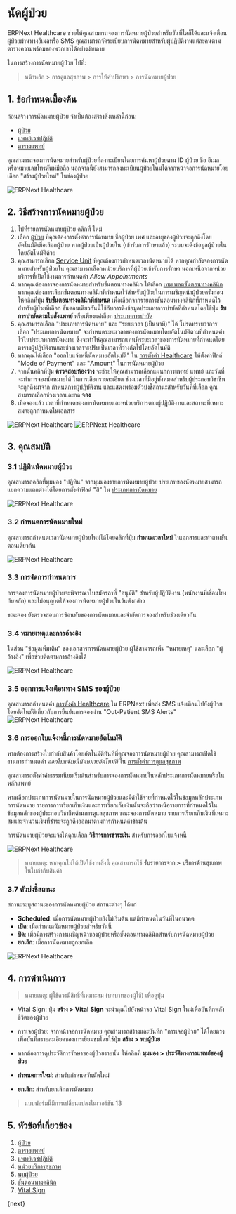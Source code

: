 <!-- add-breadcrumbs -->
# นัดผู้ป่วย

ERPNext Healthcare ช่วยให้คุณสามารถจองการนัดหมายผู้ป่วยสำหรับวันที่ใดก็ได้และแจ้งเตือนผู้ป่วยผ่านทางอีเมลหรือ SMS คุณสามารถจัดระเบียบการนัดหมายสำหรับผู้ปฏิบัติงานแต่ละคนตามตารางความพร้อมของพวกเขาได้อย่างง่ายดาย

<!-- <img class="screenshot" alt="ERPNext Healthcare" src="{{docs_base_url}}/assets/img/healthcare/appointment_calendar.png"> -->

ในการสร้างการนัดหมายผู้ป่วย ไปที่:

> หน้าหลัก > การดูแลสุขภาพ > การให้คำปรึกษา > การนัดหมายผู้ป่วย


## 1. ข้อกำหนดเบื้องต้น

ก่อนสร้างการนัดหมายผู้ป่วย จำเป็นต้องสร้างสิ่งเหล่านี้ก่อน:

* [ผู้ป่วย](/docs/user/manual/th/healthcare/patient)
* [แพทย์เวชปฏิบัติ](/docs/user/manual/th/healthcare/healthcare_practitioner)
* [ตารางแพทย์](/docs/user/manual/th/healthcare/practitioner_schedule)

คุณสามารถจองการนัดหมายสำหรับผู้ป่วยที่ลงทะเบียนโดยการค้นหาผู้ป่วยตาม ID ผู้ป่วย ชื่อ อีเมล หรือหมายเลขโทรศัพท์มือถือ นอกจากนี้ยังสามารถลงทะเบียนผู้ป่วยใหม่ได้จากหน้าจอการนัดหมายโดยเลือก "สร้างผู้ป่วยใหม่" ในช่องผู้ป่วย

  <img class="screenshot" alt="ERPNext Healthcare" src="{{docs_base_url}}/assets/img/healthcare/patient_appointment_link.png">

## 2. วิธีสร้างการนัดหมายผู้ป่วย

1. ไปที่รายการนัดหมายผู้ป่วย คลิกที่ ใหม่
2. เลือก [ผู้ป่วย](/docs/user/manual/th/healthcare/patient) ที่คุณต้องการตั้งค่าการนัดหมาย ชื่อผู้ป่วย เพศ และอายุของผู้ป่วยจะถูกดึงโดยอัตโนมัติเมื่อเลือกผู้ป่วย หากผู้ป่วยเป็นผู้ป่วยใน (เข้ารับการรักษาแล้ว) ระบบจะดึงข้อมูลผู้ป่วยในโดยอัตโนมัติด้วย
3. คุณสามารถเลือก [Service Unit](/docs/user/manual/th/healthcare/healthcare_service_unit) ที่คุณต้องการกำหนดเวลานัดหมายได้ หากคุณกำลังจองการนัดหมายสำหรับผู้ป่วยใน คุณสามารถเลือกหน่วยบริการที่ผู้ป่วยเข้ารับการรักษา นอกเหนือจากหน่วยบริการที่เปิดใช้งานการกำหนดค่า _Allow Appointments_
4. หากคุณต้องการจองการนัดหมายสำหรับขั้นตอนทางคลินิก ให้เลือก [เทมเพลตขั้นตอนทางคลินิก](/docs/user/manual/th/healthcare/clinical_procedure_template) หากคุณต้องการเลือกขั้นตอนทางคลินิกที่กำหนดไว้สำหรับผู้ป่วยในการเผชิญหน้าผู้ป่วยครั้งก่อน ให้คลิกที่ปุ่ม **รับขั้นตอนทางคลินิกที่กำหนด** เพื่อเลือกจากรายการขั้นตอนทางคลินิกที่กำหนดไว้สำหรับผู้ป่วยที่เลือก ขั้นตอนเดียวกันนี้ใช้กับการดึงข้อมูลประเภทการบำบัดที่กำหนดโดยใช้ปุ่ม **รับการบำบัดตามใบสั่งแพทย์** หรือเพียงแค่เลือก [ประเภทการบำบัด](/docs/user/manual/th/healthcare/therapy_type)
5. คุณสามารถเลือก "ประเภทการนัดหมาย" และ "ระยะเวลา (เป็นนาที)" ได้ โปรดทราบว่าการเลือก "ประเภทการนัดหมาย" จะกำหนดระยะเวลาของการนัดหมายโดยอัตโนมัติตามที่กำหนดค่าไว้ในประเภทการนัดหมาย ซึ่งจะทำให้คุณสามารถแทนที่ระยะเวลาของการนัดหมายที่กำหนดโดยตารางผู้ปฏิบัติงานและช่วงเวลาจะปรับเป็นเวลาที่ว่างถัดไปโดยอัตโนมัติ
6. หากคุณได้เลือก "ออกใบแจ้งหนี้นัดหมายอัตโนมัติ" ใน [การตั้งค่า Healthcare](/docs/user/manual/th/healthcare/healthcare_settings) ให้ตั้งค่าฟิลด์ "Mode of Payment" และ "Amount" ในการนัดหมายผู้ป่วย
7. จากนั้นคลิกที่ปุ่ม **ตรวจสอบห้องว่าง** จะช่วยให้คุณสามารถเลือกแผนกการแพทย์ แพทย์ และวันที่จะทำการจองนัดหมายได้ ในการเลือกรายละเอียด ช่วงเวลาที่มีอยู่ทั้งหมดสำหรับผู้ประกอบวิชาชีพจะถูกดึงมาจาก [กำหนดการผู้ปฏิบัติงาน](/docs/user/manual/th/healthcare/practitioner_schedule) และแสดงพร้อมตัวบ่งชี้สถานะสำหรับวันที่ที่เลือก คุณสามารถเลือกช่วงเวลาและกด **จอง**
8. เมื่อจองแล้ว เวลาที่กำหนดของการนัดหมายและหน่วยบริการตามผู้ปฏิบัติงานและสถานะที่เหมาะสมจะถูกกำหนดในเอกสาร

<img class="screenshot" alt="ERPNext Healthcare" src="{{docs_base_url}}/assets/img/healthcare/check_availability.png">

<img class="screenshot" alt="ERPNext Healthcare" src="{{docs_base_url}}/assets/img/healthcare/appointment.png">

## 3. คุณสมบัติ

### 3.1 ปฏิทินนัดหมายผู้ป่วย

คุณสามารถคลิกที่มุมมอง "ปฏิทิน" จากมุมมองรายการนัดหมายผู้ป่วย ประเภทของนัดหมายสามารถแยกความแตกต่างได้โดยการตั้งค่าฟิลด์ "สี" ใน [ประเภทการนัดหมาย](/docs/user/manual/th/healthcare/appointment_type)

<img class="screenshot" alt="ERPNext Healthcare" src="{{docs_base_url}}/assets/img/healthcare/healthcare-appointments.png">

### 3.2 กำหนดการนัดหมายใหม่

คุณสามารถกำหนดเวลานัดหมายผู้ป่วยใหม่ได้โดยคลิกที่ปุ่ม **กำหนดเวลาใหม่** ในเอกสารและทำตามขั้นตอนเดียวกัน

<img class="screenshot" alt="ERPNext Healthcare" src="{{docs_base_url}}/assets/img/healthcare/reschedule.png">

### 3.3 การจัดการกำหนดการ

การจองการนัดหมายผู้ป่วยจะพิจารณาใบสมัครลาที่ "อนุมัติ" สำหรับผู้ปฏิบัติงาน (พนักงานที่เชื่อมโยงกับหลัก) และไม่อนุญาตให้จองการนัดหมายผู้ป่วยในวันดังกล่าว

ขณะจอง ยังตรวจสอบการซ้อนทับของการนัดหมายและจำกัดการจองสำหรับช่วงเดียวกัน

### 3.4 หมายเหตุและการอ้างอิง

ในส่วน "ข้อมูลเพิ่มเติม" ของเอกสารการนัดหมายผู้ป่วย ผู้ใช้สามารถเพิ่ม "หมายเหตุ" และเลือก "ผู้อ้างอิง" เพื่อช่วยติดตามการอ้างอิงได้

<img class="screenshot" alt="ERPNext Healthcare" src="{{docs_base_url}}/assets/img/healthcare/more_info.png">

### 3.5 ออกการแจ้งเตือนทาง SMS ของผู้ป่วย

คุณสามารถกำหนดค่า [การตั้งค่า Healthcare](/docs/user/manual/th/healthcare/healthcare_settings) ใน ERPNext เพื่อส่ง SMS แจ้งเตือนไปยังผู้ป่วยโดยอัตโนมัติเกี่ยวกับการยืนยันการจองผ่าน "Out-Patient SMS Alerts"
<img class="screenshot" alt="ERPNext Healthcare" src="{{docs_base_url}}/assets/img/healthcare/outpatient_sms_alert.png">

### 3.6 การออกใบแจ้งหนี้การนัดหมายอัตโนมัติ

หากต้องการสร้างใบกำกับสินค้าโดยอัตโนมัติทันทีที่คุณจองการนัดหมายผู้ป่วย คุณสามารถเปิดใช้งานการกำหนดค่า _ออกใบแจ้งหนี้นัดหมายอัตโนมัติ_ ใน [การตั้งค่าการดูแลสุขภาพ](/docs/user/manual/th/healthcare/healthcare_settings)

คุณสามารถตั้งค่าค่าธรรมเนียมเริ่มต้นสำหรับการจองการนัดหมายในหลักประเภทการนัดหมายหรือในหลักแพทย์

หากเลือกประเภทการนัดหมายในการนัดหมายผู้ป่วยและมีค่าใช้จ่ายที่กำหนดไว้ในข้อมูลหลักประเภทการนัดหมาย รายการการเรียกเก็บเงินและการเรียกเก็บเงินนั้นจะถือว่าเหนือรายการที่กำหนดไว้ในข้อมูลหลักของผู้ประกอบวิชาชีพด้านการดูแลสุขภาพ ขณะจองการนัดหมาย รายการเรียกเก็บเงินที่เหมาะสมและจำนวนเงินที่ชำระจะถูกดึงออกมาตามการกำหนดค่าข้างต้น

การนัดหมายผู้ป่วยจะแจ้งให้คุณเลือก **วิธีการการชำระเงิน** สำหรับการออกใบแจ้งหนี้

<img class="screenshot" alt="ERPNext Healthcare" src="{{docs_base_url}}/assets/img/healthcare/automate_invoicing.png">

> หมายเหตุ: หากคุณไม่ได้เปิดใช้งานสิ่งนี้ คุณสามารถใช้ **รับรายการจาก > บริการด้านสุขภาพ** ในใบกำกับสินค้า

### 3.7 ตัวบ่งชี้สถานะ

สถานะระบุสถานะของการนัดหมายผู้ป่วย สถานะต่างๆ ได้แก่

- **Scheduled**: เมื่อการนัดหมายผู้ป่วยยังไม่เริ่มต้น แต่มีกำหนดในวันที่ในอนาคต
- **เปิด**: เมื่อกำหนดนัดหมายผู้ป่วยสำหรับวันนี้
- **ปิด**: เมื่อมีการสร้างการเผชิญหน้าของผู้ป่วยหรือขั้นตอนทางคลินิกสำหรับการนัดหมายผู้ป่วย
- **ยกเลิก**: เมื่อการนัดหมายถูกยกเลิก

<img class="screenshot" alt="ERPNext Healthcare" src="{{docs_base_url}}/assets/img/healthcare/status.png">


## 4. การดำเนินการ

> หมายเหตุ: ผู้ใช้ควรมีสิทธิ์ที่เหมาะสม (บทบาทของผู้ใช้) เพื่อดูปุ่ม

  * Vital Sign: ปุ่ม **สร้าง > Vital Sign** จะนำคุณไปยังหน้าจอ Vital Sign ใหม่เพื่อบันทึกพลังชีวิตของผู้ป่วย

  * การเจอผู้ป่วย: จากหน้าจอการนัดหมาย คุณสามารถสร้างและบันทึก "การเจอผู้ป่วย" ได้โดยตรงเพื่อบันทึกรายละเอียดของการเยี่ยมชมโดยใช้ปุ่ม **สร้าง > พบผู้ป่วย**

  * หากต้องการดูประวัติการรักษาของผู้ป่วยรายนั้น ให้คลิกที่ **มุมมอง > ประวัติทางการแพทย์ของผู้ป่วย**

  * **กำหนดการใหม่**: สำหรับกำหนดวันนัดใหม่

  * **ยกเลิก**: สำหรับยกเลิกการนัดหมาย

> แบบฟอร์มนี้มีการเปลี่ยนแปลงในเวอร์ชัน 13

## 5. หัวข้อที่เกี่ยวข้อง
1. [ผู้ป่วย](/docs/user/manual/th/healthcare/patient)
1. [ตารางแพทย์](/docs/user/manual/th/healthcare/practitioner_schedule)
1. [แพทย์เวชปฏิบัติ](/docs/user/manual/th/healthcare/healthcare_practitioner)
1. [หน่วยบริการสุขภาพ](/docs/user/manual/th/healthcare/healthcare_service_unit)
1. [พบผู้ป่วย](/docs/user/manual/th/healthcare/patient_encounter)
1. [ขั้นตอนทางคลินิก](/docs/user/manual/th/healthcare/clinical_procedure)
1. [Vital Sign](/docs/user/manual/th/healthcare/vital_signs)

{next}
